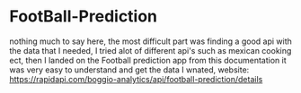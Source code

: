 # FootBall-Prediction
nothing much to say here, the most difficult part was finding a good api with the data that I needed, I tried alot of different api's such as mexican cooking ect, then I landed on the Football prediction app from this documentation it was very easy to understand
and get the data I wnated, website: https://rapidapi.com/boggio-analytics/api/football-prediction/details
